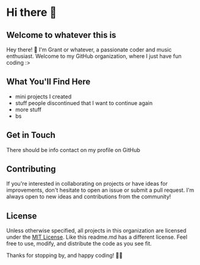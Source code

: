 # Hi there 👋

## Welcome to whatever this is

Hey there! 👋 I'm Grant or whatever, a passionate coder and music enthusiast. Welcome to my GitHub organization, where I just have fun coding :>

## What You'll Find Here

- mini projects I created
- stuff people discontinued that I want to continue again
- more stuff
- bs

## Get in Touch

There should be info contact on my profile on GitHub

## Contributing

If you're interested in collaborating on projects or have ideas for improvements, don't hesitate to open an issue or submit a pull request. I'm always open to new ideas and contributions from the community!

## License

Unless otherwise specified, all projects in this organization are licensed under the [MIT License](LICENSE). Like this readme.md has a different license. Feel free to use, modify, and distribute the code as you see fit.

Thanks for stopping by, and happy coding! 🚀🎵
